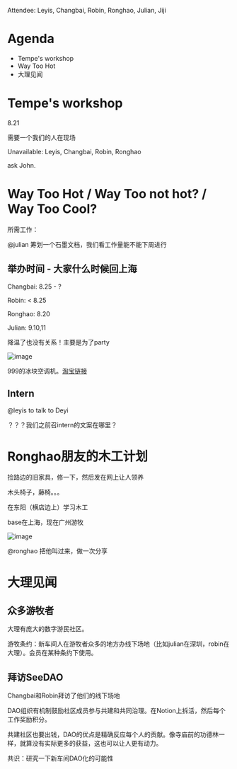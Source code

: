 Attendee: Leyis, Changbai, Robin, Ronghao, Julian, Jiji

# Agenda

- Tempe's workshop
- Way Too Hot
- 大理见闻

# Tempe's workshop

8.21

需要一个我们的人在现场

Unavailable: Leyis, Changbai, Robin, Ronghao

ask John.

# Way Too Hot / Way Too not hot? / Way Too Cool?

所需工作：

@julian 筹划一个石墨文档，我们看工作量能不能下周进行

## 举办时间 - 大家什么时候回上海

Changbai: 8.25 - ?

Robin: < 8.25

Ronghao: 8.20

Julian: 9.10,11

降温了也没有关系！主要是为了party

![image](https://user-images.githubusercontent.com/3478059/185154288-c65acf02-03c5-4319-aa4c-9b5abc6bc0d1.png)

999的冰块空调机。[淘宝链接](https://detail.tmall.com/item.htm?id=662663725672)

## Intern

@leyis to talk to Deyi

？？？我们之前召intern的文案在哪里？

# Ronghao朋友的木工计划

捡路边的旧家具，修一下，然后发在网上让人领养

木头椅子，藤椅。。。

在东阳（横店边上）学习木工

base在上海，现在广州游牧

![image](https://user-images.githubusercontent.com/3478059/185154385-60a9aea2-b029-4f8b-9cba-d3326bec4baa.png)

@ronghao 把他叫过来，做一次分享

# 大理见闻

## 众多游牧者

大理有庞大的数字游民社区。

游牧条约：新车间人在游牧者众多的地方办线下场地（比如julian在深圳，robin在大理）。会员在某种条约下使用。

## 拜访SeeDAO

Changbai和Robin拜访了他们的线下场地

DAO组织有机制鼓励社区成员参与共建和共同治理。在Notion上拆活，然后每个工作奖励积分。

共建社区也要出钱，DAO的优点是精确反应每个人的贡献。像寺庙前的功德林一样，就算没有实际更多的获益，这也可以让人更有动力。

共识：研究一下新车间DAO化的可能性
